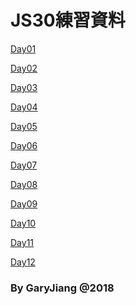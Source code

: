 # JS30練習資料

[Day01](https://kagami91582.github.io/javascript30/Day01-DrumKit/index.html)

[Day02](https://kagami91582.github.io/javascript30/Day02-JS%20and%20CSS%20Clock/index.html)

[Day03](https://kagami91582.github.io/javascript30/Day03-CSS-Variables/index.html)

[Day04](https://kagami91582.github.io/javascript30/Day04-Array%20Cardio%20Day1/index.html)

[Day05](https://kagami91582.github.io/javascript30/Day05-Flex%20Panels/index.html)

[Day06](https://kagami91582.github.io/javascript30/Day06-Type%20Ahead/index.html)

[Day07]()

[Day08]()

[Day09]()

[Day10]()

[Day11]()

[Day12]()

### By GaryJiang @2018